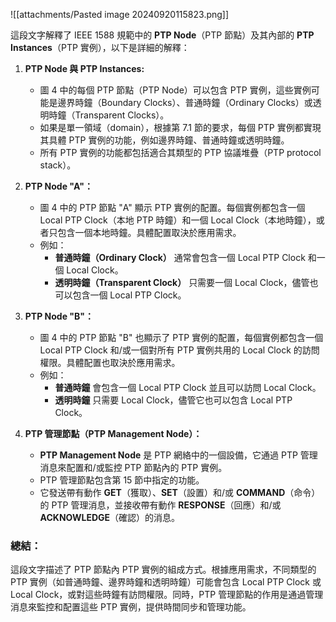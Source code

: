 ![[attachments/Pasted image 20240920115823.png]]

這段文字解釋了 IEEE 1588 規範中的 **PTP Node**（PTP 節點）及其內部的 **PTP Instances**（PTP 實例），以下是詳細的解釋：

1. **PTP Node 與 PTP Instances:**

    - 圖 4 中的每個 PTP 節點（PTP Node）可以包含 PTP 實例，這些實例可能是邊界時鐘（Boundary Clocks）、普通時鐘（Ordinary Clocks）或透明時鐘（Transparent Clocks）。
    - 如果是單一領域（domain），根據第 7.1 節的要求，每個 PTP 實例都實現其具體 PTP 實例的功能，例如邊界時鐘、普通時鐘或透明時鐘。
    - 所有 PTP 實例的功能都包括適合其類型的 PTP 協議堆疊（PTP protocol stack）。
2. **PTP Node "A"：**

    - 圖 4 中的 PTP 節點 "A" 顯示 PTP 實例的配置。每個實例都包含一個 Local PTP Clock（本地 PTP 時鐘）和一個 Local Clock（本地時鐘），或者只包含一個本地時鐘。具體配置取決於應用需求。
    - 例如：
        - **普通時鐘（Ordinary Clock）** 通常會包含一個 Local PTP Clock 和一個 Local Clock。
        - **透明時鐘（Transparent Clock）** 只需要一個 Local Clock，儘管也可以包含一個 Local PTP Clock。
3. **PTP Node "B"：**

    - 圖 4 中的 PTP 節點 "B" 也顯示了 PTP 實例的配置，每個實例都包含一個 Local PTP Clock 和/或一個對所有 PTP 實例共用的 Local Clock 的訪問權限。具體配置也取決於應用需求。
    - 例如：
        - **普通時鐘** 會包含一個 Local PTP Clock 並且可以訪問 Local Clock。
        - **透明時鐘** 只需要 Local Clock，儘管它也可以包含 Local PTP Clock。
4. **PTP 管理節點（PTP Management Node）：**

    - **PTP Management Node** 是 PTP 網絡中的一個設備，它通過 PTP 管理消息來配置和/或監控 PTP 節點內的 PTP 實例。
    - PTP 管理節點包含第 15 節中指定的功能。
    - 它發送帶有動作 **GET**（獲取）、**SET**（設置）和/或 **COMMAND**（命令）的 PTP 管理消息，並接收帶有動作 **RESPONSE**（回應）和/或 **ACKNOWLEDGE**（確認）的消息。

### 總結：

這段文字描述了 PTP 節點內 PTP 實例的組成方式。根據應用需求，不同類型的 PTP 實例（如普通時鐘、邊界時鐘和透明時鐘）可能會包含 Local PTP Clock 或 Local Clock，或對這些時鐘有訪問權限。同時，PTP 管理節點的作用是通過管理消息來監控和配置這些 PTP 實例，提供時間同步和管理功能。